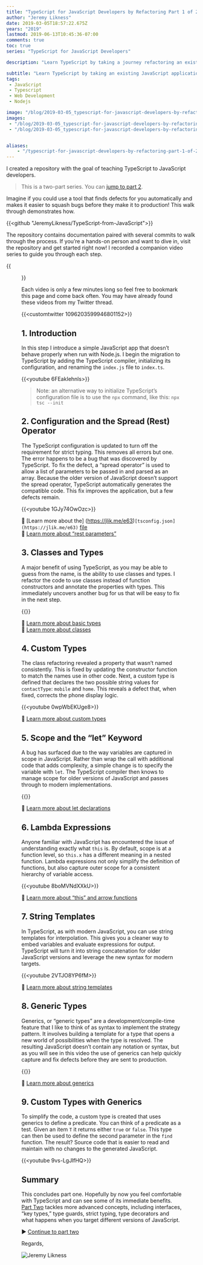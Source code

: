 ```yaml
---
title: "TypeScript for JavaScript Developers by Refactoring Part 1 of 2"
author: "Jeremy Likness"
date: 2019-03-05T18:57:22.675Z
years: "2019"
lastmod: 2019-06-13T10:45:36-07:00
comments: true
toc: true
series: "TypeScript for JavaScript Developers"

description: "Learn TypeScript by taking a journey refactoring an existing JavaScript application. Step by step, with short 1–2 minute video clips, you discover the immediate benefits of using TypeScript."

subtitle: "Learn TypeScript by taking an existing JavaScript application and migrating it to TypeScript."
tags:
 - JavaScript 
 - Typescript 
 - Web Development 
 - Nodejs 

image: "/blog/2019-03-05_typescript-for-javascript-developers-by-refactoring-part-1-of-2/images/1.jpeg" 
images:
 - "/blog/2019-03-05_typescript-for-javascript-developers-by-refactoring-part-1-of-2/images/1.jpeg" 
 - "/blog/2019-03-05_typescript-for-javascript-developers-by-refactoring-part-1-of-2/images/2.gif" 


aliases:
    - "/typescript-for-javascript-developers-by-refactoring-part-1-of-2-1c3f97115b1f"
---
```


I created a repository with the goal of teaching TypeScript to JavaScript developers.

> This is a two-part series. You can [jump to part 2](https://blog.jeremylikness.com/typescript-for-javascript-developers-by-refactoring-part-2-of-2-1efee67003bc).

Imagine if you could use a tool that finds defects for you automatically and makes it easier to squash bugs before they make it to production! This walk through demonstrates how.

{{<github "JeremyLikness/TypeScript-from-JavaScript">}}

The repository contains documentation paired with several commits to walk through the process. If you’re a hands-on person and want to dive in, visit the repository and get started right now! I recorded a companion video series to guide you through each step.

{{<figure src="/blog/2019-03-05_typescript-for-javascript-developers-by-refactoring-part-1-of-2/images/1.jpeg" caption="TypeScript logo" alt="TypeScript logo">}}

Each video is only a few minutes long so feel free to bookmark this page and come back often. You may have already found these videos from my Twitter thread.

{{<customtwitter 1096203599946801152>}}

## 1. Introduction

In this step I introduce a simple JavaScript app that doesn’t behave properly when run with Node.js. I begin the migration to TypeScript by adding the TypeScript compiler, initializing its configuration, and renaming the `index.js` file to `index.ts`.

{{<youtube 6FEakIehnls>}}

> Note: an alternative way to initialize TypeScript’s configuration file is to use the `npx` command, like this: `npx tsc --init`

## 2. Configuration and the Spread (Rest) Operator

The TypeScript configuration is updated to turn off the requirement for strict typing. This removes all errors but one. The error happens to be a bug that was discovered by TypeScript. To fix the defect, a “spread operator” is used to allow a list of parameters to be passed in and parsed as an array. Because the older version of JavaScript doesn’t support the spread operator, TypeScript automatically generates the compatible code. This fix improves the application, but a few defects remain.

{{<youtube 1GJy74OwOzc>}}

🔗 [Learn more about the] (https://jlik.me/e63)`[tsconfig.json](https://jlik.me/e63)` [file](https://jlik.me/e63)  
🔗 [Learn more about “rest parameters”](https://jlik.me/e64)

## 3. Classes and Types

A major benefit of using TypeScript, as you may be able to guess from the name, is the ability to use classes and types. I refactor the code to use classes instead of function constructors and annotate the properties with types. This immediately uncovers another bug for us that will be easy to fix in the next step.

{{<youtube WXbOjEkoPDA>}}

🔗 [Learn more about basic types](https://jlik.me/e65)  
🔗 [Learn more about classes](https://jlik.me/e66)

## 4. Custom Types

The class refactoring revealed a property that wasn’t named consistently. This is fixed by updating the constructor function to match the names use in other code. Next, a custom type is defined that declares the two possible string values for `contactType`: `mobile` and `home`. This reveals a defect that, when fixed, corrects the phone display logic.

{{<youtube 0wpWbEKUge8>}}

🔗 [Learn more about custom types](https://jlik.me/e67)

## 5. Scope and the “let” Keyword

A bug has surfaced due to the way variables are captured in scope in JavaScript. Rather than wrap the call with additional code that adds complexity, a simple change is to specify the variable with `let`. The TypeScript compiler then knows to manage scope for older versions of JavaScript and passes through to modern implementations.

{{<youtube gXZq-CzzPo0>}}

🔗 [Learn more about let declarations](https://jlik.me/e9e)

## 6. Lambda Expressions

Anyone familiar with JavaScript has encountered the issue of understanding exactly what `this` is. By default, scope is at a function level, so `this.x` has a different meaning in a nested function. Lambda expressions not only simplify the definition of functions, but also capture outer scope for a consistent hierarchy of variable access.

{{<youtube 8boMVNdXXkU>}}

🔗 [Learn more about “this” and arrow functions](https://jlik.me/fa9)

## 7. String Templates

In TypeScript, as with modern JavaScript, you can use string templates for interpolation. This gives you a cleaner way to embed variables and evaluate expressions for output. TypeScript will turn it into string concatenation for older JavaScript versions and leverage the new syntax for modern targets.

{{<youtube 2VTJO8YP6fM>}}

🔗 [Learn more about string templates](https://jlik.me/fbf)

## 8. Generic Types

Generics, or “generic types” are a development/compile-time feature that I like to think of as syntax to implement the strategy pattern. It involves building a template for a type that opens a new world of possibilities when the type is resolved. The resulting JavaScript doesn’t contain any notation or syntax, but as you will see in this video the use of generics can help quickly capture and fix defects before they are sent to production.

{{<youtube R4gkIzZitOE>}}

🔗 [Learn more about generics](https://jlik.me/fcd)

## 9. Custom Types with Generics

To simplify the code, a custom type is created that uses generics to define a predicate. You can think of a predicate as a test. Given an item `T` it returns either `true` or `false`. This type can then be used to define the second parameter in the `find` function. The result? Source code that is easier to read and maintain with no changes to the generated JavaScript.

{{<youtube 9vs-LgJlfHQ>}}

## Summary

This concludes part one. Hopefully by now you feel comfortable with TypeScript and can see some of its immediate benefits. [Part Two](https://blog.jeremylikness.com/typescript-for-javascript-developers-by-refactoring-part-2-of-2-1efee67003bc) tackles more advanced concepts, including interfaces, “key types,” type guards, strict typing, type decorators and what happens when you target different versions of JavaScript.

▶ [Continue to part two](https://blog.jeremylikness.com/typescript-for-javascript-developers-by-refactoring-part-2-of-2-1efee67003bc)

Regards,

![Jeremy Likness](/blog/2019-03-05_typescript-for-javascript-developers-by-refactoring-part-1-of-2/images/2.gif)
